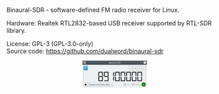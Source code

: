 Binaural-SDR - software-defined FM radio receiver for Linux.  

Hardware: Realtek RTL2832-based USB receiver supported by RTL-SDR library.  

License: GPL-3 (GPL-3.0-only)  
Source code: https://github.com/dualword/binaural-sdr  

<p align="middle">
    <img src="screenshot.png" width="150"/>
</p>
